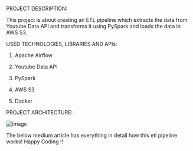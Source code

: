 PROJECT DESCRIPTION:

This project is about creating an ETL pipeline which extracts the data from Youtube Data API and transforms it using PySpark and loads the data in AWS S3.


USED TECHNOLOGIES, LIBRARIES AND APIs:

1. Apache Airflow 

2. Youtube Data API 

3. PySpark 

4. AWS S3 

5. Docker 

PROJECT ARCHITECTURE:

![image](https://github.com/Swathi-Reddy1408/Etl_Pipeline_With_Airflow/assets/52827609/45933ea1-bed8-4a6e-b65b-55fc3ff1f8e9)

The below medium article has everything in detail how this etl pipeline works!  Happy Coding !!


